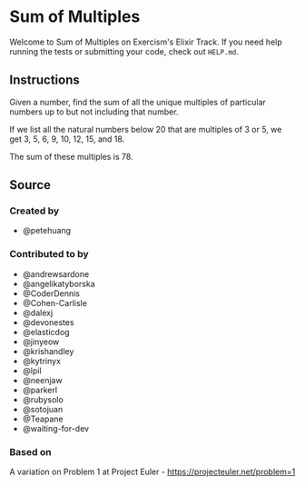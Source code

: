 # Sum of Multiples

Welcome to Sum of Multiples on Exercism's Elixir Track.
If you need help running the tests or submitting your code, check out `HELP.md`.

## Instructions

Given a number, find the sum of all the unique multiples of particular numbers up to but not including that number.

If we list all the natural numbers below 20 that are multiples of 3 or 5, we get 3, 5, 6, 9, 10, 12, 15, and 18.

The sum of these multiples is 78.

## Source

### Created by

- @petehuang

### Contributed to by

- @andrewsardone
- @angelikatyborska
- @CoderDennis
- @Cohen-Carlisle
- @dalexj
- @devonestes
- @elasticdog
- @jinyeow
- @krishandley
- @kytrinyx
- @lpil
- @neenjaw
- @parkerl
- @rubysolo
- @sotojuan
- @Teapane
- @waiting-for-dev

### Based on

A variation on Problem 1 at Project Euler - https://projecteuler.net/problem=1